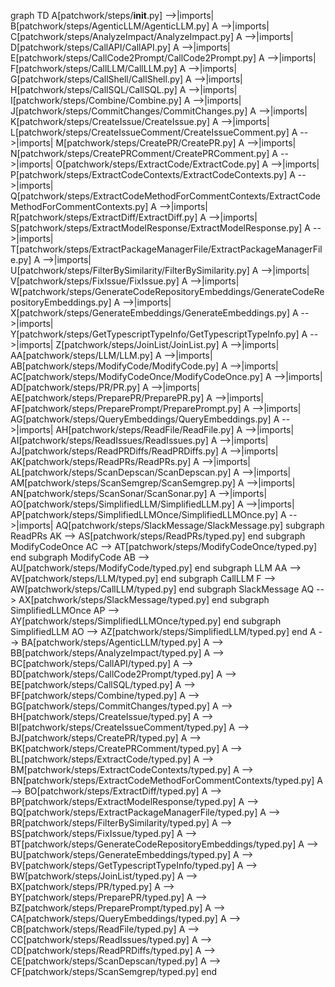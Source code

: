 graph TD
    A[patchwork/steps/__init__.py] -->|imports| B[patchwork/steps/AgenticLLM/AgenticLLM.py]
    A -->|imports| C[patchwork/steps/AnalyzeImpact/AnalyzeImpact.py]
    A -->|imports| D[patchwork/steps/CallAPI/CallAPI.py]
    A -->|imports| E[patchwork/steps/CallCode2Prompt/CallCode2Prompt.py]
    A -->|imports| F[patchwork/steps/CallLLM/CallLLM.py]
    A -->|imports| G[patchwork/steps/CallShell/CallShell.py]
    A -->|imports| H[patchwork/steps/CallSQL/CallSQL.py]
    A -->|imports| I[patchwork/steps/Combine/Combine.py]
    A -->|imports| J[patchwork/steps/CommitChanges/CommitChanges.py]
    A -->|imports| K[patchwork/steps/CreateIssue/CreateIssue.py]
    A -->|imports| L[patchwork/steps/CreateIssueComment/CreateIssueComment.py]
    A -->|imports| M[patchwork/steps/CreatePR/CreatePR.py]
    A -->|imports| N[patchwork/steps/CreatePRComment/CreatePRComment.py]
    A -->|imports| O[patchwork/steps/ExtractCode/ExtractCode.py]
    A -->|imports| P[patchwork/steps/ExtractCodeContexts/ExtractCodeContexts.py]
    A -->|imports| Q[patchwork/steps/ExtractCodeMethodForCommentContexts/ExtractCodeMethodForCommentContexts.py]
    A -->|imports| R[patchwork/steps/ExtractDiff/ExtractDiff.py]
    A -->|imports| S[patchwork/steps/ExtractModelResponse/ExtractModelResponse.py]
    A -->|imports| T[patchwork/steps/ExtractPackageManagerFile/ExtractPackageManagerFile.py]
    A -->|imports| U[patchwork/steps/FilterBySimilarity/FilterBySimilarity.py]
    A -->|imports| V[patchwork/steps/FixIssue/FixIssue.py]
    A -->|imports| W[patchwork/steps/GenerateCodeRepositoryEmbeddings/GenerateCodeRepositoryEmbeddings.py]
    A -->|imports| X[patchwork/steps/GenerateEmbeddings/GenerateEmbeddings.py]
    A -->|imports| Y[patchwork/steps/GetTypescriptTypeInfo/GetTypescriptTypeInfo.py]
    A -->|imports| Z[patchwork/steps/JoinList/JoinList.py]
    A -->|imports| AA[patchwork/steps/LLM/LLM.py]
    A -->|imports| AB[patchwork/steps/ModifyCode/ModifyCode.py]
    A -->|imports| AC[patchwork/steps/ModifyCodeOnce/ModifyCodeOnce.py]
    A -->|imports| AD[patchwork/steps/PR/PR.py]
    A -->|imports| AE[patchwork/steps/PreparePR/PreparePR.py]
    A -->|imports| AF[patchwork/steps/PreparePrompt/PreparePrompt.py]
    A -->|imports| AG[patchwork/steps/QueryEmbeddings/QueryEmbeddings.py]
    A -->|imports| AH[patchwork/steps/ReadFile/ReadFile.py]
    A -->|imports| AI[patchwork/steps/ReadIssues/ReadIssues.py]
    A -->|imports| AJ[patchwork/steps/ReadPRDiffs/ReadPRDiffs.py]
    A -->|imports| AK[patchwork/steps/ReadPRs/ReadPRs.py]
    A -->|imports| AL[patchwork/steps/ScanDepscan/ScanDepscan.py]
    A -->|imports| AM[patchwork/steps/ScanSemgrep/ScanSemgrep.py]
    A -->|imports| AN[patchwork/steps/ScanSonar/ScanSonar.py]
    A -->|imports| AO[patchwork/steps/SimplifiedLLM/SimplifiedLLM.py]
    A -->|imports| AP[patchwork/steps/SimplifiedLLMOnce/SimplifiedLLMOnce.py]
    A -->|imports| AQ[patchwork/steps/SlackMessage/SlackMessage.py]
    subgraph ReadPRs
        AK --> AS[patchwork/steps/ReadPRs/typed.py]
    end
    subgraph ModifyCodeOnce
        AC --> AT[patchwork/steps/ModifyCodeOnce/typed.py]
    end
    subgraph ModifyCode
        AB --> AU[patchwork/steps/ModifyCode/typed.py]
    end
    subgraph LLM
        AA --> AV[patchwork/steps/LLM/typed.py]
    end
    subgraph CallLLM
        F --> AW[patchwork/steps/CallLLM/typed.py]
    end
    subgraph SlackMessage
        AQ --> AX[patchwork/steps/SlackMessage/typed.py]
    end
    subgraph SimplifiedLLMOnce
        AP --> AY[patchwork/steps/SimplifiedLLMOnce/typed.py]
    end
    subgraph SimplifiedLLM
        AO --> AZ[patchwork/steps/SimplifiedLLM/typed.py]
    end
    A --> BA[patchwork/steps/AgenticLLM/typed.py]
    A --> BB[patchwork/steps/AnalyzeImpact/typed.py]
    A --> BC[patchwork/steps/CallAPI/typed.py]
    A --> BD[patchwork/steps/CallCode2Prompt/typed.py]
    A --> BE[patchwork/steps/CallSQL/typed.py]
    A --> BF[patchwork/steps/Combine/typed.py]
    A --> BG[patchwork/steps/CommitChanges/typed.py]
    A --> BH[patchwork/steps/CreateIssue/typed.py]
    A --> BI[patchwork/steps/CreateIssueComment/typed.py]
    A --> BJ[patchwork/steps/CreatePR/typed.py]
    A --> BK[patchwork/steps/CreatePRComment/typed.py]
    A --> BL[patchwork/steps/ExtractCode/typed.py]
    A --> BM[patchwork/steps/ExtractCodeContexts/typed.py]
    A --> BN[patchwork/steps/ExtractCodeMethodForCommentContexts/typed.py]
    A --> BO[patchwork/steps/ExtractDiff/typed.py]
    A --> BP[patchwork/steps/ExtractModelResponse/typed.py]
    A --> BQ[patchwork/steps/ExtractPackageManagerFile/typed.py]
    A --> BR[patchwork/steps/FilterBySimilarity/typed.py]
    A --> BS[patchwork/steps/FixIssue/typed.py]
    A --> BT[patchwork/steps/GenerateCodeRepositoryEmbeddings/typed.py]
    A --> BU[patchwork/steps/GenerateEmbeddings/typed.py]
    A --> BV[patchwork/steps/GetTypescriptTypeInfo/typed.py]
    A --> BW[patchwork/steps/JoinList/typed.py]
    A --> BX[patchwork/steps/PR/typed.py]
    A --> BY[patchwork/steps/PreparePR/typed.py]
    A --> BZ[patchwork/steps/PreparePrompt/typed.py]
    A --> CA[patchwork/steps/QueryEmbeddings/typed.py]
    A --> CB[patchwork/steps/ReadFile/typed.py]
    A --> CC[patchwork/steps/ReadIssues/typed.py]
    A --> CD[patchwork/steps/ReadPRDiffs/typed.py]
    A --> CE[patchwork/steps/ScanDepscan/typed.py]
    A --> CF[patchwork/steps/ScanSemgrep/typed.py]
    end
